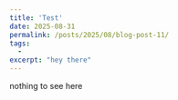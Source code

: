 ```yaml
---
title: 'Test'
date: 2025-08-31
permalink: /posts/2025/08/blog-post-11/
tags:
  - 
excerpt: "hey there"
---
```


nothing to see here